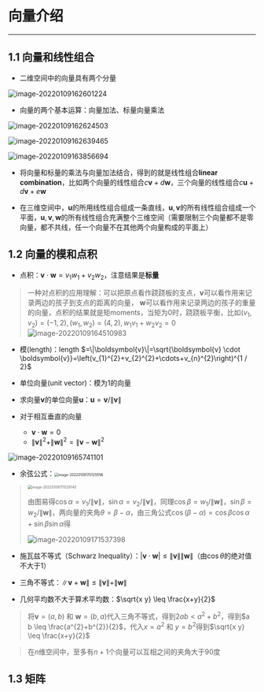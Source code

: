 # 向量介绍

---

## 1.1 向量和线性组合

- 二维空间中的向量具有两个分量

![image-20220109162601224](https://imgbed-1305362743.cos.ap-nanjing.myqcloud.com//picgo20220109162608.png)

- 向量的两个基本运算：向量加法、标量向量乘法

![image-20220109162624503](https://imgbed-1305362743.cos.ap-nanjing.myqcloud.com//picgo20220109162624.png)

![image-20220109162639465](https://imgbed-1305362743.cos.ap-nanjing.myqcloud.com//picgo20220109162639.png)

![image-20220109163856694](https://imgbed-1305362743.cos.ap-nanjing.myqcloud.com//picgo20220109163856.png)

- 将向量和标量的乘法与向量加法结合，得到的就是线性组合**linear combination**，比如两个向量的线性组合$c \boldsymbol{v}+d \boldsymbol{w}$，三个向量的线性组合$c \boldsymbol{u}+d \boldsymbol{v}+e \boldsymbol{w}$

- 在三维空间中，$\boldsymbol{u}$的所用线性组合组成一条直线，$\boldsymbol{u},\boldsymbol{v}$的所有线性组合组成一个平面，$\boldsymbol{u},\boldsymbol{v},\boldsymbol{w}$的所有线性组合充满整个三维空间（需要限制三个向量都不是零向量，都不共线，任一个向量不在其他两个向量构成的平面上）

## 1.2 向量的模和点积

- 点积：$\boldsymbol{v} \cdot \boldsymbol{w}=v_{1} w_{1}+v_{2} w_{2}$，注意结果是**标量**

> 一种对点积的应用理解：可以把原点看作跷跷板的支点，$\boldsymbol{v}$可以看作用来记录两边的孩子到支点的距离的向量， $\boldsymbol{w}$可以看作用来记录两边的孩子的重量的向量，点积的结果就是矩moments，当矩为0时，跷跷板平衡，比如$\left(v_{1}, v_{2}\right)=(-1,2),\left(w_{1}, w_{2}\right)=(4,2),w_{1} v_{1}+w_{2} v_{2}=0$![image-20220109164510983](https://imgbed-1305362743.cos.ap-nanjing.myqcloud.com//picgo20220109164511.png)

- 模(length)：length $=\|\boldsymbol{v}\|=\sqrt{\boldsymbol{v} \cdot \boldsymbol{v}}=\left(v_{1}^{2}+v_{2}^{2}+\cdots+v_{n}^{2}\right)^{1 / 2}$

- 单位向量(unit vector)：模为1的向量
- 求向量$\boldsymbol{v}$的单位向量$\boldsymbol{u}$：$\boldsymbol{u} =\boldsymbol{v} /\| \boldsymbol{v}\|$

- 对于相互垂直的向量
  - $\boldsymbol{v} \cdot \boldsymbol{w}=0$
  - $\|\boldsymbol{v}\|^{2}+\|\boldsymbol{w}\|^{2}=\|\boldsymbol{v}-\boldsymbol{w}\|^{2}$

![image-20220109165741101](https://imgbed-1305362743.cos.ap-nanjing.myqcloud.com//picgo20220109165741.png)

- 余弦公式：<img src="https://imgbed-1305362743.cos.ap-nanjing.myqcloud.com//picgo20220109170125.png" alt="image-20220109170125556" style="zoom: 50%;" />

> <img src="https://imgbed-1305362743.cos.ap-nanjing.myqcloud.com//picgo20220109171029.png" alt="image-20220109171029140" style="zoom:50%;" />
>
> 由图易得$\cos \alpha=v_{1} /\|\boldsymbol{v}\|$，$\sin \alpha=v_{2} /\|\boldsymbol{v}\|$，同理$\cos \beta=w_{1} /\|\boldsymbol{w}\|$，$\sin \beta=w_{2} /\|\boldsymbol{w}\|$，两向量的夹角$\theta = \beta - \alpha$，由三角公式$\cos (\beta - \alpha) = \cos \beta \cos \alpha+\sin \beta \sin \alpha$得
>
> ![image-20220109171537398](https://imgbed-1305362743.cos.ap-nanjing.myqcloud.com//picgo20220109171537.png)

- 施瓦兹不等式（Schwarz Inequality）：$|\boldsymbol{v} \cdot \boldsymbol{w}| \leq\|\boldsymbol{v}\|\|\boldsymbol{w}\|$（由$\cos \theta$的绝对值不大于1）
- 三角不等式：$\|\boldsymbol{v}+\boldsymbol{w}\| \leq\|\boldsymbol{v}\|+\|\boldsymbol{w}\|$

- 几何平均数不大于算术平均数：$\sqrt{x y} \leq \frac{x+y}{2}$

> 将$\boldsymbol{v}=(a, b)$ 和 $\boldsymbol{w}=(b, a)$代入三角不等式，得到$2 a b<a^{2}+b^{2}$，得到$a b \leq \frac{a^{2}+b^{2}}{2}$，代入$x=a^{2}$ 和 $y=b^{2}$得到$\sqrt{x y} \leq \frac{x+y}{2}$

> 在$n$维空间中，至多有$n+1$个向量可以互相之间的夹角大于90度

## 1.3 矩阵





